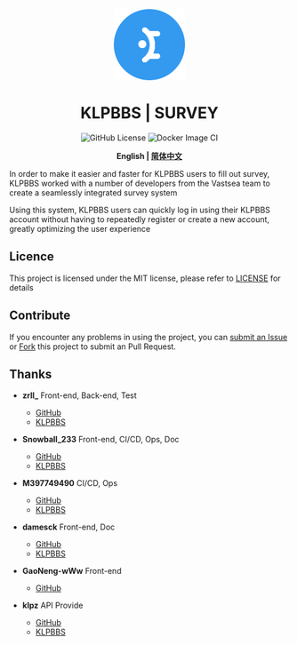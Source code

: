<div align="center">
    <img width="128" src="./public/favicon.svg" alt="logo">
    <h1> KLPBBS | SURVEY </h1>
</div>

<p align="center">
    <img src="https://img.shields.io/github/license/TeamVastsea/klpbbs_survey_frontend" alt="GitHub License">
    <img src="https://github.com/TeamVastsea/klpbbs_survey_frontend/actions/workflows/docker-image.yml/badge.svg" alt="Docker Image CI">
</p>

<p align="center">
    <b>
	English | 
        <a href="./README_CN.md">简体中文</a>
    </b>
</p>

In order to make it easier and faster for KLPBBS users to fill out survey, KLPBBS worked with a number of developers from the Vastsea team to create a seamlessly integrated survey system

Using this system, KLPBBS users can quickly log in using their KLPBBS account without having to repeatedly register or create a new account, greatly optimizing the user experience

## Licence

This project is licensed under the MIT license, please refer to [LICENSE](./LICENSE) for details 

## Contribute

If you encounter any problems in using the project, you can [submit an Issue](https://github.com/TeamVastsea/klpbbs_survey_frontend/issues/new) or [Fork](https://github.com/TeamVastsea/klpbbs_survey_frontend/fork) this project to submit an Pull Request.

## Thanks

- **zrll_** Front-end, Back-end, Test
    - [GitHub](https://github.com/zrll12)
    - [KLPBBS](https://klpbbs.com/?922084)

- **Snowball_233** Front-end, CI/CD, Ops, Doc
    - [GitHub](https://github.com/SnowballXueQiu)
    - [KLPBBS](https://klpbbs.com/?1082463)

- **M397749490** CI/CD, Ops
    - [GitHub](https://github.com/M397749490)
    - [KLPBBS](https://klpbbs.com/?32980)

- **damesck** Front-end, Doc
    - [GitHub](https://github.com/damesck233)
    - [KLPBBS](https://klpbbs.com/?6173)

- **GaoNeng-wWw** Front-end
    - [GitHub](https://github.com/GaoNeng-wWw)

- **klpz** API Provide
    - [GitHub](https://github.com/klpbbs)
    - [KLPBBS](https://klpbbs.com/?1)
